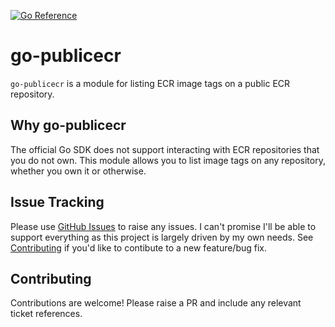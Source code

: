 [![Go Reference](https://pkg.go.dev/badge/github.com/mbamber/go-publicecr.svg)](https://pkg.go.dev/github.com/mbamber/go-publicecr)

# go-publicecr

`go-publicecr` is a module for listing ECR image tags on a public ECR repository.

## Why go-publicecr

The official Go SDK does not support interacting with ECR repositories that you do not own. This module allows you to list image tags on any repository, whether you own it or otherwise.

## Issue Tracking

Please use [GitHub Issues](https://github.com/mbamber/go-publicecr/issues) to raise any issues. I can't promise I'll be able to support everything as this project is largely driven by my own needs. See [Contributing](#contributing) if you'd like to contibute to a new feature/bug fix.

## Contributing

Contributions are welcome! Please raise a PR and include any relevant ticket references.
